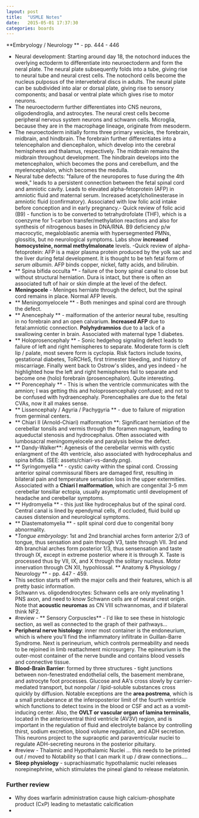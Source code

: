 ```yaml
---
layout: post
title:  "USMLE Notes"
date:   2015-05-01 17:37:30
categories: boards
---
```



**Embryology / Neurology ** - pp. 444 - 446
-  Neural development: Starting around day 18, the notochord induces the overlying ectoderm to differentiate into neuroectoderm and form the neral plate. The neural plate subsequently folds into a tube, giving rise to neural tube and neural crest cells. The notochord cells become the nucleus pulposus of the intervetebral discs in adults. The neural plate can be subdivided into alar or dorsal plate, giving rise to sensory components; and basal or ventral plate which gives rise to motor neurons.
- The neuroectoderm further differentiates into CNS neurons, oligodendroglia, and astrocytes. The neural crest cells become peripheral nervous system neurons and schwann cells.  Microglia, because they are in the macrophage lineage, originate from mesoderm.
- The neuroectoderm initially forms three primary vesicles, the forebrain, midbrain, and hindbrain. The forebrain further differentiates into a telencephalon and diencephalon, which develop into the cerebral hemispheres and thalamus, respectively. The midbrain remains the midbrain throughout development. The hindbrain develops into the metencephalon, which becomes the pons and cerebellum, and the myelencephalon, which becomes the medulla.
- Neural tube defects: "failure of the neuropores to fuse during the 4th week," leads to a persistent connection between the fetal spinal cord and amniotic cavity. Leads to elevated alpha-fetoprotein (AFP) in amniotic fluid and maternal serum. Increased acetylcholinesterase in amniotic fluid (confirmatory). Associated with low folic acid intake before conception and in early pregnancy.- Quick review of folic acid (B9) - function is to be converted to tetrahydrofolate (THF), which is a coenzyme for 1-carbon transfer/methylation reactions and also for synthesis of nitrogenous bases in DNA/RNA.  B9 deficiency p/w macrocytic, megaloblastic anemia with hypersegmented PMNs, glossitis, but no neurological symptoms. Labs show **increased homocysteine, normal methylmalonate** levels.
-Quick review of alpha-fetoprotein: AFP is a major plasma protein produced by the yolk sac and the liver during fetal development. It is thought to be teh fetal form of *serum albumin*. AFP binds copper, nickel, fatty acids, and bilirubin.
- ** Spina bifida occulta ** - failure of the bony spinal canal to close but without structural herniation. Dura is intact, but there is often an associated tuft of hair or skin dimple at the level of the defect.
- **Meningocele** - Meninges herniate through the defect, but the spinal cord remains in place. Normal AFP levels.
- ** Meningomyelocele ** - Both meninges and spinal cord are through the defect.
- ** Anencephaly ** - malformation of the anterior neural tube, resulting in no forebrain and an open calvarium. **Increased AFP** due to fetal:amniotic connection. **Polyhydramnios** due to a lack of a swallowing center in brain. Associated with maternal type 1 diabetes.
- ** Holoprosencephaly ** - Sonic hedgehog signaling defect leads to failure of left and right hemispheres to separate. Moderate form is cleft lip / palate, most severe form is cyclopia. Risk factors include toxins, gestational diabetes, ToRCHeS, first trimester bleeding, and history of miscarriage. Finally went back to Ostrow's slides, and yes indeed - he highlighted how the left and right hemispheres fail to separate and become one (holo) forebrain (prosencephalon). Quite interesting.
- ** Porencephaly ** - This is when the ventricle communicates with the amnion; I was getting this and holoprosencephaly confused; and not to be confused with hydraencephaly. Porencephalies are due to the fetal CVAs, now it all makes sense.
- ** Lissencephaly / Agyria / Pachygyria ** - due to failure of migration from germinal centers.
- ** Chiari II (Arnold-Chiari) malformation **: Significant herniation of the cerebellar tonsils and vermis through the foramen magnum, leading to aqueductal stenosis and hydrocephalus. Often associated with lumbosacral meningomyelocele and paralysis below the defect.
- ** Dandy-Walker**: Agenesis of the cerebellar vermis with cystic enlargment of the 4th ventricle, also associated with hydrocephalus and spina bifida. (SEE: assets/chiari-vs-dandy.png).
- ** Syringomyelia ** - cystic cavity within the spinal cord. Crossing anterior spinal commissural fibers are damaged first, resulting in bilateral pain and temperature sensation loss in the upper extermities. Associated with a **Chiari I malformation**, which are congenital 3-5 mm cerebellar tonsillar ectopia, usually asymptomatic until development of headache and cerebellar symptoms.
- ** Hydromyelia ** - this just like hydrocephalus but of the spinal cord. Central canal is lined by ependymal cells, if occluded, fluid build up causes distension and neurological symptoms.
- ** Diastematomyelia ** - split spinal cord due to congenital bony abnormality.
- **Tongue embryology*: 1st and 2nd branchial arches form anterior 2/3 of tongue, thus sensation and pain through V3, taste through VII. 3rd and 4th branchial arches form posterior 1/3, thus sensensation and taste through IX, except in extreme posterior where it is through X. Taste is processed thus by VII, IX, and X through the solitary nucleus. Motor innervation through CN XII, hypohlossal.
** Anatomy & Physiology / Neurology ** - pp. 447 - 459.
- This section starts off with the major cells and their features, which is all pretty basic information.
- Schwann vs. oligodendrocytes: Schwann cells are only myelinating 1 PNS axon, and need to know Schwann cells are of neural crest origin. Note that **acoustic neuromas** as CN VIII schwannomas, and if bilateral think NF2.
- #review - ** Sensory Corpuscles** - I'd like to see these in histologic section, as well as connected to the graph of their pathways...
- **Peripheral nerve histology**: inner most container is the endoneurium, which is where you'll find the inflammatory infiltrate in Guillan-Barre Syndrome. Next is perineurium, which controls permeability and needs to be rejoined in limb reattachment microsurgery. The epineurium  is the outer-most container of the nerve bundle and contains blood vessels and connective tissue.
- **Blood-Brain Barrier**: formed by three structures - tight junctions between non-fenestrated endothelial cells, the basement membrane, and astrocyte foot processes. Glucose and AA's cross slowly by carrier-mediated transport, but nonpolar / lipid-soluble substances cross quickly by diffusion. Notable exceptions are the **area postrema**, which is a small protuberance at the inferoposterior limit of the fourth ventricle which functions to detect toxins in the blood or CSF and act as a vomit-inducing center. Also, the **OVLT or vascular organ of lamina terminalis**, located in the anterioventral third ventricle (AV3V) region, and is important in the regulation of fluid and electrolyte balance by controlling thirst, sodium excretion, blood volume regulation, and ADH secretion. This neurons project to the supraoptic and paraventricular nuclei to regulate ADH-secreting neurons in the posterior pituitary.
- #review - Thalamic and Hypothalamic Nuclei ... this needs to be printed out / moved to Notability so that I can mark it up / draw connections....
- **Sleep physiology** - suprachiasmatic hypothalamic nuclei releases norepinephrine, which stimulates the pineal gland to release melatonin.


### Further review
- Why does warfarin administration cause high calcium-phosphate product (CxP) leading to metastatic calcification
- 